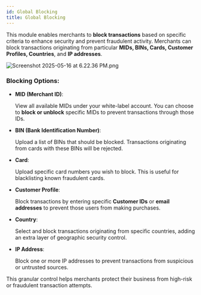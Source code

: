 ```yaml
---
id: Global Blocking
title: Global Blocking
---
```


This module enables merchants to **block transactions** based on specific criteria to enhance security and prevent fraudulent activity. Merchants can block transactions originating from particular **MIDs, BINs, Cards, Customer Profiles, Countries**, and **IP addresses**.

![Screenshot 2025-05-16 at 6.22.36 PM.png](/img/Screenshot_2025-05-16_at_6.22.36_PM.png)

### **Blocking Options:**

- **MID (Merchant ID)**:
    
    View all available MIDs under your white-label account. You can choose to **block or unblock** specific MIDs to prevent transactions through those IDs.
    
- **BIN (Bank Identification Number)**:
    
    Upload a list of BINs that should be blocked. Transactions originating from cards with these BINs will be rejected.
    
- **Card**:
    
    Upload specific card numbers you wish to block. This is useful for blacklisting known fraudulent cards.
    
- **Customer Profile**:
    
    Block transactions by entering specific **Customer IDs** or **email addresses** to prevent those users from making purchases.
    
- **Country**:
    
    Select and block transactions originating from specific countries, adding an extra layer of geographic security control.
    
- **IP Address**:
    
    Block one or more IP addresses to prevent transactions from suspicious or untrusted sources.
    

This granular control helps merchants protect their business from high-risk or fraudulent transaction attempts.